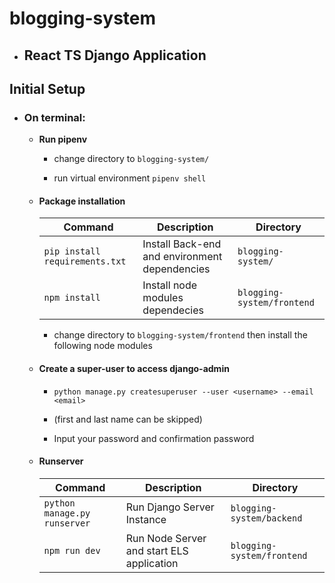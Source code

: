 # blogging-system

- ## **React TS Django Application**

## Initial Setup

- ### **On terminal:**

  - **Run pipenv**

    - change directory to `blogging-system/`

    - run virtual environment `pipenv shell`

  - #### **Package installation**

    | Command                        | Description                                   | Directory                  |
    | ------------------------------ | --------------------------------------------- | -------------------------- |
    | `pip install requirements.txt` | Install Back-end and environment dependencies | `blogging-system/`         |
    | `npm install`                  | Install node modules dependecies              | `blogging-system/frontend` |

    - change directory to `blogging-system/frontend` then install the following node modules

  - #### **Create a super-user to access django-admin**

    - `python manage.py createsuperuser --user <username> --email <email>`

    - (first and last name can be skipped)

    - Input your password and confirmation password

  - #### **Runserver**

    | Command                      | Description                               | Directory                  |
    | ---------------------------- | ----------------------------------------- | -------------------------- |
    | `python manage.py runserver` | Run Django Server Instance                | `blogging-system/backend`  |
    | `npm run dev`                | Run Node Server and start ELS application | `blogging-system/frontend` |
